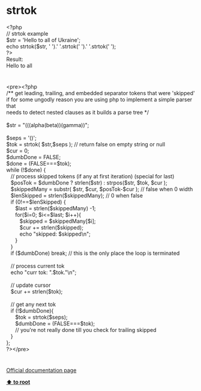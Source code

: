 # strtok




<div class="phpcode"><span class="html">
<span class="default">&lt;?php<br></span><span class="comment">// strtok example<br></span><span class="default">$str </span><span class="keyword">= </span><span class="string">&apos;Hello to all of Ukraine&apos;</span><span class="keyword">;<br>echo </span><span class="default">strtok</span><span class="keyword">(</span><span class="default">$str</span><span class="keyword">, </span><span class="string">&apos; &apos;</span><span class="keyword">).</span><span class="string">&apos; &apos;</span><span class="keyword">.</span><span class="default">strtok</span><span class="keyword">(</span><span class="string">&apos; &apos;</span><span class="keyword">).</span><span class="string">&apos; &apos;</span><span class="keyword">.</span><span class="default">strtok</span><span class="keyword">(</span><span class="string">&apos; &apos;</span><span class="keyword">);<br></span><span class="default">?&gt;<br></span>Result:<br>Hello to all</span>
</div>
  

#


<div class="phpcode"><span class="html">
&lt;pre&gt;<span class="default">&lt;?php<br></span><span class="comment">/** get leading, trailing, and embedded separator tokens that were &apos;skipped&apos;<br>if for some ungodly reason you are using php to implement a simple parser that <br>needs to detect nested clauses as it builds a parse tree */<br><br></span><span class="default">$str </span><span class="keyword">= </span><span class="string">&quot;(((alpha(beta))(gamma))&quot;</span><span class="keyword">;<br><br></span><span class="default">$seps </span><span class="keyword">= </span><span class="string">&apos;()&apos;</span><span class="keyword">;<br></span><span class="default">$tok </span><span class="keyword">= </span><span class="default">strtok</span><span class="keyword">( </span><span class="default">$str</span><span class="keyword">,</span><span class="default">$seps </span><span class="keyword">); </span><span class="comment">// return false on empty string or null<br></span><span class="default">$cur </span><span class="keyword">= </span><span class="default">0</span><span class="keyword">;&#xA0; &#xA0; &#xA0; <br></span><span class="default">$dumbDone </span><span class="keyword">= </span><span class="default">FALSE</span><span class="keyword">;<br></span><span class="default">$done </span><span class="keyword">= (</span><span class="default">FALSE</span><span class="keyword">===</span><span class="default">$tok</span><span class="keyword">);<br>while (!</span><span class="default">$done</span><span class="keyword">) {<br>&#xA0;&#xA0; </span><span class="comment">// process skipped tokens (if any at first iteration) (special for last)<br>&#xA0;&#xA0; </span><span class="default">$posTok </span><span class="keyword">= </span><span class="default">$dumbDone </span><span class="keyword">? </span><span class="default">strlen</span><span class="keyword">(</span><span class="default">$str</span><span class="keyword">) : </span><span class="default">strpos</span><span class="keyword">(</span><span class="default">$str</span><span class="keyword">, </span><span class="default">$tok</span><span class="keyword">, </span><span class="default">$cur </span><span class="keyword">);<br>&#xA0;&#xA0; </span><span class="default">$skippedMany </span><span class="keyword">= </span><span class="default">substr</span><span class="keyword">( </span><span class="default">$str</span><span class="keyword">, </span><span class="default">$cur</span><span class="keyword">, </span><span class="default">$posTok</span><span class="keyword">-</span><span class="default">$cur </span><span class="keyword">); </span><span class="comment">// false when 0 width<br>&#xA0;&#xA0; </span><span class="default">$lenSkipped </span><span class="keyword">= </span><span class="default">strlen</span><span class="keyword">(</span><span class="default">$skippedMany</span><span class="keyword">); </span><span class="comment">// 0 when false<br>&#xA0;&#xA0; </span><span class="keyword">if (</span><span class="default">0</span><span class="keyword">!==</span><span class="default">$lenSkipped</span><span class="keyword">) {<br>&#xA0; &#xA0; &#xA0; </span><span class="default">$last </span><span class="keyword">= </span><span class="default">strlen</span><span class="keyword">(</span><span class="default">$skippedMany</span><span class="keyword">) -</span><span class="default">1</span><span class="keyword">;<br>&#xA0; &#xA0; &#xA0; for(</span><span class="default">$i</span><span class="keyword">=</span><span class="default">0</span><span class="keyword">; </span><span class="default">$i</span><span class="keyword">&lt;=</span><span class="default">$last</span><span class="keyword">; </span><span class="default">$i</span><span class="keyword">++){<br>&#xA0; &#xA0; &#xA0; &#xA0;&#xA0; </span><span class="default">$skipped </span><span class="keyword">= </span><span class="default">$skippedMany</span><span class="keyword">[</span><span class="default">$i</span><span class="keyword">];<br>&#xA0; &#xA0; &#xA0; &#xA0;&#xA0; </span><span class="default">$cur </span><span class="keyword">+= </span><span class="default">strlen</span><span class="keyword">(</span><span class="default">$skipped</span><span class="keyword">);<br>&#xA0; &#xA0; &#xA0; &#xA0;&#xA0; echo </span><span class="string">&quot;skipped: </span><span class="default">$skipped</span><span class="string">\n&quot;</span><span class="keyword">;<br>&#xA0; &#xA0; &#xA0; }<br>&#xA0;&#xA0; }<br>&#xA0;&#xA0; if (</span><span class="default">$dumbDone</span><span class="keyword">) break; </span><span class="comment">// this is the only place the loop is terminated<br><br>&#xA0;&#xA0; // process current tok<br>&#xA0;&#xA0; </span><span class="keyword">echo </span><span class="string">&quot;curr tok: &quot;</span><span class="keyword">.</span><span class="default">$tok</span><span class="keyword">.</span><span class="string">&quot;\n&quot;</span><span class="keyword">;<br><br>&#xA0;&#xA0; </span><span class="comment">// update cursor<br>&#xA0;&#xA0; </span><span class="default">$cur </span><span class="keyword">+= </span><span class="default">strlen</span><span class="keyword">(</span><span class="default">$tok</span><span class="keyword">);<br><br>&#xA0;&#xA0; </span><span class="comment">// get any next tok<br>&#xA0;&#xA0; </span><span class="keyword">if (!</span><span class="default">$dumbDone</span><span class="keyword">){<br>&#xA0; &#xA0; &#xA0; </span><span class="default">$tok </span><span class="keyword">= </span><span class="default">strtok</span><span class="keyword">(</span><span class="default">$seps</span><span class="keyword">);<br>&#xA0; &#xA0; &#xA0; </span><span class="default">$dumbDone </span><span class="keyword">= (</span><span class="default">FALSE</span><span class="keyword">===</span><span class="default">$tok</span><span class="keyword">); <br>&#xA0; &#xA0; &#xA0; </span><span class="comment">// you&apos;re not really done till you check for trailing skipped<br>&#xA0;&#xA0; </span><span class="keyword">}<br>};<br></span><span class="default">?&gt;</span>&lt;/pre&gt;</span>
</div>
  

#

[Official documentation page](https://www.php.net/manual/en/function.strtok.php)

**[⬆ to root](/)**